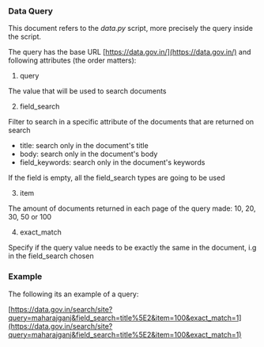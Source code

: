 ### Data Query

This document refers to the *data.py* script, more precisely the query inside the script.

The query has the base URL [https://data.gov.in/](https://data.gov.in/) and following attributes (the order matters):

1. query

The value that will be used to search documents

2. field_search

Filter to search in a specific attribute of the documents that are returned on search

  - title: search only in the document's title
  - body: search only in the document's body
  - field_keywords: search only in the document's keywords

If the field is empty, all the field_search types are going to be used

3. item
  
  The amount of documents returned in each page of the query made: 10, 20, 30, 50 or 100

4. exact_match
   
Specify if the query value needs to be exactly the same in the document, i.g in the field_search chosen

### Example

The following its an example of a query:
 
[https://data.gov.in/search/site?query=maharajganj&field_search=title%5E2&item=100&exact_match=1](https://data.gov.in/search/site?query=maharajganj&field_search=title%5E2&item=100&exact_match=1)
